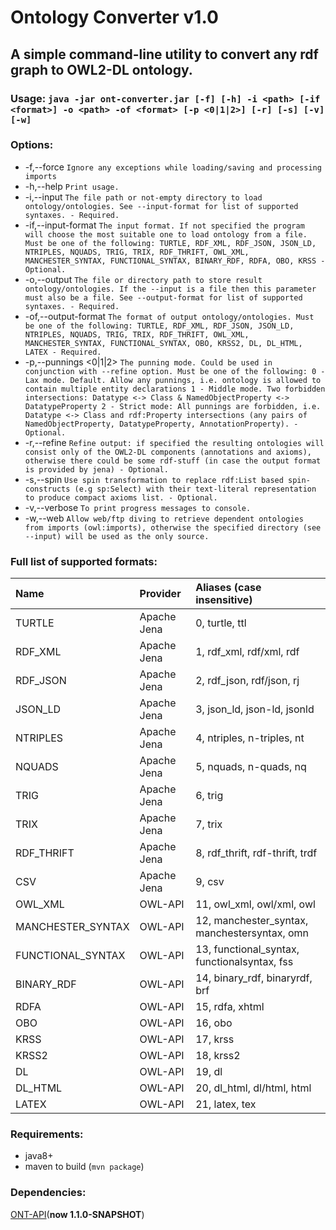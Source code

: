 # Ontology Converter v1.0

## A simple command-line utility to convert any rdf graph to OWL2-DL ontology.

### Usage: `java -jar ont-converter.jar [-f] [-h] -i <path> [-if <format>] -o <path> -of <format> [-p <0|1|2>] [-r] [-s] [-v] [-w]`

### Options:

 * -f,--force                     `Ignore any exceptions while loading/saving
                                and processing imports`
 * -h,--help                      `Print usage.`
 * -i,--input <path>              `The file path or not-empty directory to
                                load ontology/ontologies.
                                See --input-format for list of supported
                                syntaxes.
                                - Required.`
 * -if,--input-format <format>    `The input format. If not specified the
                                program will choose the most suitable one
                                to load ontology from a file.
                                Must be one of the following:
                                TURTLE, RDF_XML, RDF_JSON, JSON_LD,
                                NTRIPLES, NQUADS, TRIG, TRIX, RDF_THRIFT,
                                OWL_XML, MANCHESTER_SYNTAX,
                                FUNCTIONAL_SYNTAX, BINARY_RDF, RDFA, OBO,
                                KRSS
                                - Optional.`
 * -o,--output <path>             `The file or directory path to store result
                                ontology/ontologies.
                                If the --input is a file then this
                                parameter must also be a file.
                                See --output-format for list of supported
                                syntaxes.
                                - Required.`
 * -of,--output-format <format>   `The format of output ontology/ontologies.
                                Must be one of the following:
                                TURTLE, RDF_XML, RDF_JSON, JSON_LD,
                                NTRIPLES, NQUADS, TRIG, TRIX, RDF_THRIFT,
                                OWL_XML, MANCHESTER_SYNTAX,
                                FUNCTIONAL_SYNTAX, OBO, KRSS2, DL,
                                DL_HTML, LATEX
                                - Required.`
 * -p,--punnings <0|1|2>          `The punning mode. Could be used in
                                conjunction with --refine option. Must be
                                one of the following:
                                0 - Lax mode. Default. Allow any punnings,
                                i.e. ontology is allowed to contain
                                multiple entity declarations
                                1 - Middle mode. Two forbidden
                                intersections: Datatype <-> Class &
                                NamedObjectProperty <-> DatatypeProperty
                                2 - Strict mode: All punnings are
                                forbidden, i.e. Datatype <-> Class and
                                rdf:Property intersections (any pairs of
                                NamedObjectProperty, DatatypeProperty,
                                AnnotationProperty).
                                - Optional.`
 * -r,--refine                    `Refine output: if specified the resulting
                                ontologies will consist only of the
                                OWL2-DL components (annotations and
                                axioms), otherwise there could be some
                                rdf-stuff (in case the output format is
                                provided by jena)
                                - Optional.`
 * -s,--spin                      `Use spin transformation to replace
                                rdf:List based spin-constructs (e.g
                                sp:Select) with their text-literal
                                representation to produce compact axioms
                                list.
                                - Optional.`
 * -v,--verbose                   `To print progress messages to console.`
 * -w,--web                       `Allow web/ftp diving to retrieve dependent
                                ontologies from imports (owl:imports),
                                otherwise the specified directory (see
                                --input) will be used as the only source.`

                                
### Full list of supported formats:
| Name | Provider | Aliases (case insensitive) |
| :------------- | :-------------| :----- |
| TURTLE | Apache Jena | 0, turtle, ttl |
| RDF_XML | Apache Jena | 1, rdf_xml, rdf/xml, rdf |
| RDF_JSON | Apache Jena | 2, rdf_json, rdf/json, rj |
| JSON_LD | Apache Jena | 3, json_ld, json-ld, jsonld |
| NTRIPLES | Apache Jena | 4, ntriples, n-triples, nt |
| NQUADS | Apache Jena | 5, nquads, n-quads, nq |
| TRIG | Apache Jena | 6, trig |
| TRIX | Apache Jena | 7, trix |
| RDF_THRIFT | Apache Jena | 8, rdf_thrift, rdf-thrift, trdf |
| CSV | Apache Jena | 9, csv |
| OWL_XML | OWL-API | 11, owl_xml, owl/xml, owl |
| MANCHESTER_SYNTAX | OWL-API | 12, manchester_syntax, manchestersyntax, omn |
| FUNCTIONAL_SYNTAX | OWL-API | 13, functional_syntax, functionalsyntax, fss |
| BINARY_RDF | OWL-API | 14, binary_rdf, binaryrdf, brf |
| RDFA | OWL-API | 15, rdfa, xhtml |
| OBO | OWL-API | 16, obo |
| KRSS | OWL-API | 17, krss |
| KRSS2 | OWL-API | 18, krss2 |
| DL | OWL-API | 19, dl |
| DL_HTML | OWL-API | 20, dl_html, dl/html, html |
| LATEX | OWL-API | 21, latex, tex |
 
 ### Requirements:
* java8+
* maven to build (`mvn package`)

 ### Dependencies:
 [ONT-API](https://github.com/avicomp/ont-api)(__now 1.1.0-SNAPSHOT__)